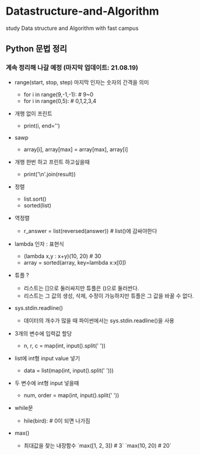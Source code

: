 # Datastructure-and-Algorithm
study Data structure and Algorithm with fast campus

## Python 문법 정리
### 계속 정리해 나갈 예정 (마지막 업데이트: 21.08.19)

* range(start, stop, step) 마지막 인자는 숫자의 간격을 의미 
    * for i in range(9,-1,-1): # 9~0 
    * for i in range(0,5): # 0,1,2,3,4 

* 개행 없이 프린트 
    * print(i, end='') 

* sawp 
    * array[i], array[max] = array[max], array[i] 

* 개행 한번 하고 프린트 하고싶을때 
    * print('\n'.join(result)) 

* 정렬 
    * list.sort() 
    * sorted(list) 

* 역정렬 
    * r_answer = list(reversed(answer)) # list()에 감싸야한다

* lambda 인자 : 표현식 
    * (lambda x,y : x+y)(10, 20) # 30 
    * array = sorted(array, key=lambda x:x[0]) 

* 튜플 ? 
    * 리스트는 []으로 둘러싸지만 튜플은 ()으로 둘러싼다. 
    * 리스트는 그 값의 생성, 삭제, 수정이 가능하지만 튜플은 그 값을 바꿀 수 없다. 

* sys.stdin.readline() 
    * 데이터의 개수가 많을 때 파이썬에서는 sys.stdin.readline()을 사용 

* 3개의 변수에 입력값 할당 
    * n, r, c = map(int, input().split(' ')) 

* list에 int형 input value 넣기 
    * data = list(map(int, input().split(' '))) 

* 두 변수에 int형 input 넣을때  
    * num, order = map(int, input().split(' ')) 

* while문 
    * hile(bird): # 0이 되면 나가짐 

* max()
    * 최대값을 찾는 내장함수
    \`max([1, 2, 3]) # 3\`
    \`max(10, 20) # 20\`


